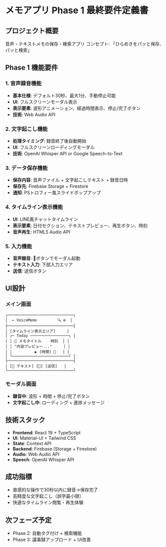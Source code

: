 # メモアプリ Phase 1 最終要件定義書

## プロジェクト概要
音声・テキストメモの保存・検索アプリ
コンセプト: 「ひらめきをパッと保存、パッと検索」

## Phase 1 機能要件

### 1. 音声録音機能
- **基本仕様**: デフォルト30秒、最大1分、手動停止可能
- **UI**: フルスクリーンモーダル表示
- **表示要素**: 波形アニメーション、経過時間表示、停止/完了ボタン
- **技術**: Web Audio API

### 2. 文字起こし機能
- **処理タイミング**: 録音終了後自動開始
- **UI**: フルスクリーンローディングモーダル
- **技術**: OpenAI Whisper API or Google Speech-to-Text

### 3. データ保存機能
- **保存内容**: 音声ファイル + 文字起こしテキスト + 録音日時
- **保存先**: Firebase Storage + Firestore
- **通知**: PSトロフィー風スライドポップアップ

### 4. タイムライン表示機能
- **UI**: LINE風チャットタイムライン
- **表示要素**: 日付セクション、テキストプレビュー、再生ボタン、時刻
- **音声再生**: HTML5 Audio API

### 5. 入力機能
- **音声録音**: 🎤ボタンでモーダル起動
- **テキスト入力**: 下部入力エリア
- **送信**: 送信ボタン

## UI設計

### メイン画面
```
┌─────────────────────────────┐
│  ← VoiceMemo         🔍 ⚙️  │
├─────────────────────────────┤
│ [タイムライン表示エリア]     │
│ ┌─ Today ─────────────────┐ │
│ │ 💭 メモタイトル    時刻  │ │
│ │ "内容プレビュー..."     │ │
│ │          ▶️ [時間] 🎵   │ │
│ └─────────────────────────┘ │
├─────────────────────────────┤
│ [📝 テキスト] [🎤] [送信]   │
└─────────────────────────────┘
```

### モーダル画面
- **録音中**: 波形 + 時間 + 停止/完了ボタン
- **文字起こし中**: ローディング + 進捗メッセージ

## 技術スタック
- **Frontend**: React 19 + TypeScript
- **UI**: Material-UI + Tailwind CSS
- **State**: Context API
- **Backend**: Firebase (Storage + Firestore)
- **Audio**: Web Audio API
- **Speech**: OpenAI Whisper API

## 成功指標
- 直感的な操作で30秒以内に録音→保存完了
- 高精度な文字起こし（誤字最小限）
- 快適なタイムライン閲覧・再生体験

## 次フェーズ予定
- Phase 2: 自動タグ付け + 検索機能
- Phase 3: 議事録アップロード + UI改善